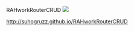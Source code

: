 RAHworkRouterCRUD ![](https://github.com/Suhogruzz/RAHworkRouterCRUD/actions/workflows/web.yml/badge.svg)

http://suhogruzz.github.io/RAHworkRouterCRUD
